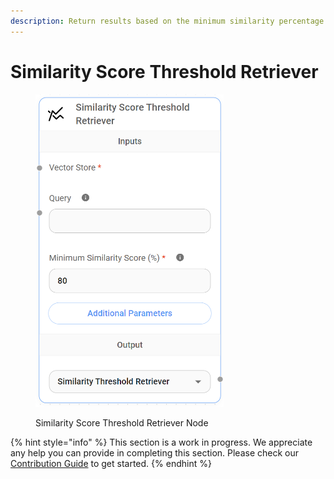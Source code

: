 ```yaml
---
description: Return results based on the minimum similarity percentage.
---
```


# Similarity Score Threshold Retriever

<figure><img src="../../../.gitbook/assets/image--147-.png" alt="" width="301"><figcaption><p>Similarity Score Threshold Retriever Node</p></figcaption></figure>

{% hint style="info" %}
This section is a work in progress. We appreciate any help you can provide in completing this section. Please check our [Contribution Guide](../../../contributing/) to get started.
{% endhint %}

